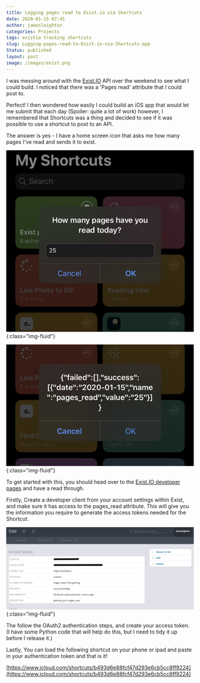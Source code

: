 ```yaml
---
title: Logging pages read to Exist.io via Shortcuts
date: 2020-01-15 07:45
author: jamesleighton
categories: Projects
tags: existio tracking shortcuts
slug: Logging-pages-read-to-Exist-io-via-Shortcuts-app
Status: published
layout: post
image: /images/exist.png
---
```


I was messing around with the [Exist.IO](http://exist.IO) API over the weekend to see what I could build. I noticed that there was a 'Pages read' attribute that I could post to.

Perfect! I then wondered how easily I could build an iOS app that would let me submit that each day (Spoiler: quite a lot of work) however, I remembered that Shortcuts was a thing and decided to see if it was possible to use a shortcut to post to an API.

The answer is yes - I have a home screen icon that asks me how many pages I've read and sends it to exist.

![Shortcut App - Prompt to enter pages read](/images/B8D54505-44D3-4E76-9332-3E7DA729C5AB.jpeg){:class="img-fluid"}

![Successful Log to Exist.io](/images/BAA4505E-F3F0-47F6-A073-2D5956EC3946.jpeg){:class="img-fluid"}

To get started with this, you should head over to the [Exist.IO developer pages](http://developer.exist.io/) and have a read through.

Firstly, Create a developer client from your account settings within Exist, and make sure it has access to the pages_read attribute. This will give you the information you require to generate the access tokens needed for the Shortcut.

![Exist Developer Dashboard](/images/Screenshot_2020-01-15_at_07.40.00.png){:class="img-fluid"}

The follow the OAuth2 authentication steps, and create your access token. (I have some Python code that will help do this, but I need to tidy it up before I release it.)

Lastly, You can load the following shortcut on your phone or ipad and paste in your authentication token and that is it!

[https://www.icloud.com/shortcuts/b493d6e88fcf47d293e6cb5cc8ff9224](https://www.icloud.com/shortcuts/b493d6e88fcf47d293e6cb5cc8ff9224)
